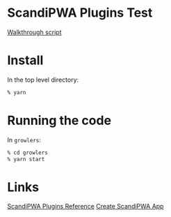 ScandiPWA Plugins Test
======================

[Walkthrough script](https://gist.github.com/jherr/332e982952bfa8da61462248b15714b8)

# Install

In the top level directory:

```sh
% yarn
```

# Running the code

In `growlers`:

```sh
% cd growlers
% yarn start
```

# Links

[ScandiPWA Plugins Reference](https://scandipwa.gitbook.io/docs/how-to-tutorials-intermediate/scandipwa-plugins)
[Create ScandiPWA App](https://github.com/scandipwa/create-scandipwa-app)